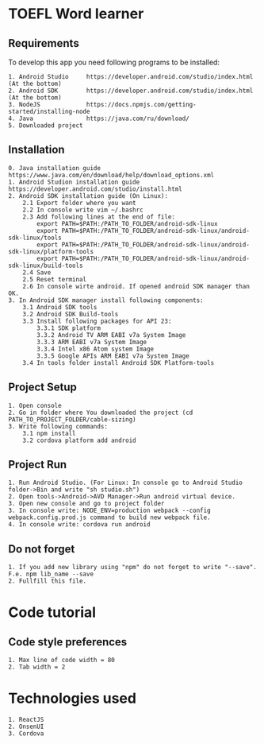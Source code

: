 TOEFL Word learner
==================

Requirements
------------

To develop this app you need following programs to be installed:

    1. Android Studio     https://developer.android.com/studio/index.html (At the bottom)
    2. Android SDK        https://developer.android.com/studio/index.html (At the bottom)
    3. NodeJS             https://docs.npmjs.com/getting-started/installing-node
    4. Java               https://java.com/ru/download/
    5. Downloaded project 

Installation
------------
    0. Java installation guide            https://www.java.com/en/download/help/download_options.xml 
    1. Android Studion installation guide https://developer.android.com/studio/install.html
    2. Android SDK installation guide (On Linux):
        2.1 Export folder where you want
        2.2 In console write vim ~/.bashrc
        2.3 Add following lines at the end of file:
            export PATH=$PATH:/PATH_TO_FOLDER/android-sdk-linux
            export PATH=$PATH:/PATH_TO_FOLDER/android-sdk-linux/android-sdk-linux/tools
            export PATH=$PATH:/PATH_TO_FOLDER/android-sdk-linux/android-sdk-linux/platform-tools
            export PATH=$PATH:/PATH_TO_FOLDER/android-sdk-linux/android-sdk-linux/build-tools
        2.4 Save
        2.5 Reset terminal
        2.6 In console wirte android. If opened android SDK manager than OK.
    3. In Android SDK manager install following components:
        3.1 Android SDK tools
        3.2 Android SDK Build-tools
        3.3 Install following packages for API 23:
            3.3.1 SDK platform
            3.3.2 Android TV ARM EABI v7a System Image
            3.3.3 ARM EABI v7a System Image
            3.3.4 Intel x86 Atom system Image
            3.3.5 Google APIs ARM EABI v7a System Image
        3.4 In tools folder install Android SDK Platform-tools

    
Project Setup
-------------

    1. Open console
    2. Go in folder where You downloaded the project (cd PATH_TO_PROJECT_FOLDER/cable-sizing)
    3. Write following commands:
        3.1 npm install
        3.2 cordova platform add android

Project Run
-----------

    1. Run Android Studio. (For Linux: In console go to Android Studio folder->Bin and write "sh studio.sh")
    2. Open tools->Android->AVD Manager->Run android virtual device.
    3. Open new console and go to project folder
    3. In console write: NODE_ENV=production webpack --config webpack.config.prod.js command to build new webpack file.
    4. In console write: cordova run android


Do not forget
-------------

    1. If you add new library using "npm" do not forget to write "--save". F.e. npm lib_name --save
    2. Fullfill this file.

     
Code tutorial
=============

Code style preferences
----------------------- 
    1. Max line of code width = 80
    2. Tab width = 2

Technologies used
=================
    
    1. ReactJS
    2. OnsenUI
    3. Cordova
    

